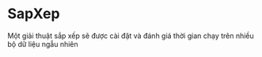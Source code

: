 # SapXep
Một giải thuật sắp xếp sẽ được cài đặt và đánh giá thời gian chạy trên nhiều bộ dữ liệu ngẫu nhiên
